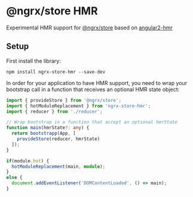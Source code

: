 # @ngrx/store HMR
Experimental HMR support for [@ngrx/store](https://github.com/ngrx/store) based on [angular2-hmr](https://github.com/gdi2290/angular2-hmr)


## Setup
First install the library:
```
npm install ngrx-store-hmr --save-dev
```

In order for your application to have HMR support, you need to wrap your bootstrap call in a function that receives an optional HMR state object:

```ts
import { provideStore } from '@ngrx/store';
import { hotModuleReplacement } from 'ngrx-store-hmr';
import { reducer } from './reducer';

// Wrap bootstrap in a function that accept an optional hmrState
function main(hmrState?: any) {
  return bootstrapp(App, [
    provideStore(reducer, hmrState)
  ]);
}

if(module.hot) {
  hotModuleReplacement(main, module);
}
else {
  document.addEventListener('DOMContentLoaded', () => main);
}
```
